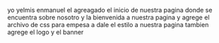 yo yelmis enmanuel el agreagado el inicio de nuestra pagina donde se encuentra  sobre nosotro y la bienvenida a nuestra pagina 
y agrege el archivo de css para empesa a dale el estilo a nuestra pagina  tambien agrege el logo y el banner
